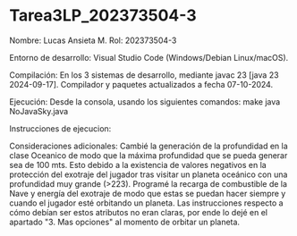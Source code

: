 # Tarea3LP_202373504-3
Nombre: Lucas Ansieta M.
Rol: 202373504-3

Entorno de desarrollo: Visual Studio Code (Windows/Debian Linux/macOS).

Compilación:
En los 3 sistemas de desarrollo, mediante javac 23 [java 23 2024-09-17]. Compilador y paquetes actualizados a fecha 07-10-2024.

Ejecución:
Desde la consola, usando los siguientes comandos:
  make
  java NoJavaSky.java

Instrucciones de ejecucion:

Consideraciones adicionales:
Cambié la generación de la profundidad en la clase Oceanico de modo que la máxima profundidad que se pueda generar sea de 100 mts. Esto debido a la existencia de valores negativos en la protección del exotraje del jugador tras visitar un planeta oceánico con una profundidad muy grande (>223).
Programé la recarga de combustible de la Nave y energía del exotraje de modo que estas se puedan hacer siempre y cuando el jugador esté orbitando un planeta. Las instrucciones respecto a cómo debían ser estos atributos no eran claras, por ende lo dejé en el apartado "3. Mas opciones" al momento de orbitar un planeta.